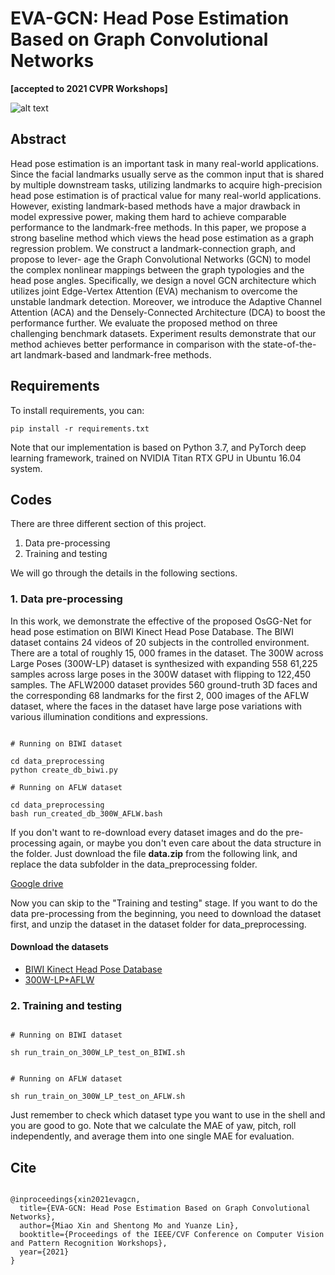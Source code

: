 # EVA-GCN: Head Pose Estimation Based on Graph Convolutional Networks

**[accepted to 2021 CVPR Workshops]**

![alt text](https://github.com/stoneMo/EVA-GCN/blob/main/imgs/title_image.png?raw=true)

## Abstract

Head pose estimation is an important task in many real-world applications. Since the facial landmarks usually serve as the common input that is shared by multiple downstream tasks, utilizing landmarks to acquire high-precision head pose estimation is of practical value for many real-world applications. However, existing landmark-based methods have a major drawback in model expressive power, making them hard to achieve comparable performance to the landmark-free methods. In this paper, we propose a strong baseline method which views the head pose estimation as a graph regression problem. We construct a landmark-connection graph, and propose to lever- age the Graph Convolutional Networks (GCN) to model the complex nonlinear mappings between the graph typologies and the head pose angles. Specifically, we design a novel GCN architecture which utilizes joint Edge-Vertex Attention (EVA) mechanism to overcome the unstable landmark detection. Moreover, we introduce the Adaptive Channel Attention (ACA) and the Densely-Connected Architecture (DCA) to boost the performance further. We evaluate the proposed method on three challenging benchmark datasets. Experiment results demonstrate that our method achieves better performance in comparison with the state-of-the-art landmark-based and landmark-free methods.



## Requirements


To install requirements, you can:

```
pip install -r requirements.txt

```

Note that our implementation is based on Python 3.7, and PyTorch deep learning framework, trained on NVIDIA Titan RTX GPU in Ubuntu 16.04 system.

## Codes

There are three different section of this project. 
1. Data pre-processing
2. Training and testing 

We will go through the details in the following sections.

### 1. Data pre-processing

In this work, we demonstrate the effective of the proposed OsGG-Net for head pose estimation on BIWI Kinect Head Pose Database. The BIWI dataset contains 24 videos of 20 subjects in the controlled environment. There are a total of roughly 15, 000 frames in the dataset. The 300W across Large Poses (300W-LP) dataset is synthesized with expanding 558 61,225 samples across large poses in the 300W dataset with flipping to 122,450 samples. The AFLW2000 dataset provides 560 ground-truth 3D faces and the corresponding 68 landmarks for the first 2, 000 images of the AFLW dataset, where the faces in the dataset have large pose variations with various illumination conditions and expressions. 


```

# Running on BIWI dataset

cd data_preprocessing
python create_db_biwi.py

# Running on AFLW dataset

cd data_preprocessing
bash run_created_db_300W_AFLW.bash 

```

If you don't want to re-download every dataset images and do the pre-processing again, or maybe you don't even care about the data structure in the folder. Just download the file **data.zip** from the following link, and replace the data subfolder in the data_preprocessing folder.

[Google drive](https://drive.google.com/file/d/1myA0xpN0t1Zkufz7Ptk6zmIkp1XFYB0S/view?usp=sharing)

Now you can skip to the "Training and testing" stage. If you want to do the data pre-processing from the beginning, you need to download the dataset first, and unzip the dataset in the dataset folder for data_preprocessing.

#### Download the datasets

+ [BIWI Kinect Head Pose Database](https://data.vision.ee.ethz.ch/cvl/gfanelli/head_pose/head_forest.html)
+ [300W-LP+AFLW](http://www.cbsr.ia.ac.cn/users/xiangyuzhu/projects/3DDFA/main.htm)


### 2. Training and testing 
```

# Running on BIWI dataset

sh run_train_on_300W_LP_test_on_BIWI.sh


# Running on AFLW dataset

sh run_train_on_300W_LP_test_on_AFLW.sh

```

Just remember to check which dataset type you want to use in the shell and you are good to go. Note that we calculate the MAE of yaw, pitch, roll independently, and average them into one single MAE for evaluation.


## Cite

```

@inproceedings{xin2021evagcn,
  title={EVA-GCN: Head Pose Estimation Based on Graph Convolutional Networks},
  author={Miao Xin and Shentong Mo and Yuanze Lin},
  booktitle={Proceedings of the IEEE/CVF Conference on Computer Vision and Pattern Recognition Workshops},
  year={2021}
}

```